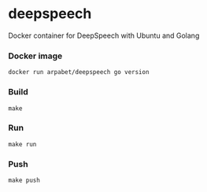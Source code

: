 # deepspeech

Docker container for DeepSpeech with Ubuntu and Golang

### Docker image

```
docker run arpabet/deepspeech go version
```

### Build

```
make
```

### Run

```
make run
```

### Push

```
make push
```
